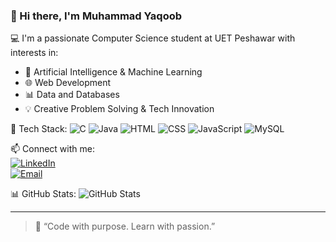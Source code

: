 ### 👋 Hi there, I'm Muhammad Yaqoob

💻 I'm a passionate Computer Science student at UET Peshawar with interests in:
- 🤖 Artificial Intelligence & Machine Learning
- 🌐 Web Development
- 📊 Data and Databases
- 💡 Creative Problem Solving & Tech Innovation

🔧 Tech Stack:
![C](https://img.shields.io/badge/C-blue.svg?logo=c)
![Java](https://img.shields.io/badge/Java-red.svg?logo=java)
![HTML](https://img.shields.io/badge/HTML5-orange.svg?logo=html5)
![CSS](https://img.shields.io/badge/CSS3-blue.svg?logo=css3)
![JavaScript](https://img.shields.io/badge/JavaScript-yellow.svg?logo=javascript)
![MySQL](https://img.shields.io/badge/MySQL-lightgrey.svg?logo=mysql)

📫 Connect with me:  
[![LinkedIn](https://img.shields.io/badge/LinkedIn-blue?logo=linkedin)](https://www.linkedin.com/in/yaqoob-m)  
[![Email](https://img.shields.io/badge/Email-grey?logo=gmail)](mailto:yaqoob2514@gmail.com)

📊 GitHub Stats:
![GitHub Stats](https://github-readme-stats.vercel.app/api?username=yaqoobmsd2514&show_icons=true&theme=radical)

---

> 💬 “Code with purpose. Learn with passion.”

